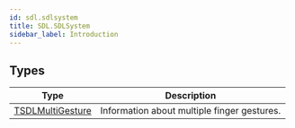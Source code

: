 ```yaml
---
id: sdl.sdlsystem
title: SDL.SDLSystem
sidebar_label: Introduction
---
```



## Types
| Type | Description |
|---|---|
| [TSDLMultiGesture](../../sdl/sdl.sdlsystem/tsdlmultigesture) | Information about multiple finger gestures. |

